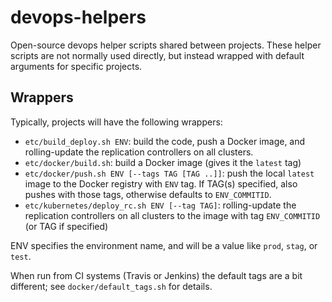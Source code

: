 # devops-helpers

Open-source devops helper scripts shared between projects. These helper scripts
are not normally used directly, but instead wrapped with default arguments for
specific projects.

## Wrappers

Typically, projects will have the following wrappers:

* `etc/build_deploy.sh ENV`: build the code, push a Docker image, and
  rolling-update the replication controllers on all clusters.
* `etc/docker/build.sh`: build a Docker image (gives it the `latest` tag)
* `etc/docker/push.sh ENV [--tags TAG [TAG ..]]`: push the local `latest` image
  to the Docker registry with `ENV` tag. If TAG(s) specified, also pushes with
  those tags, otherwise defaults to `ENV_COMMITID`.
* `etc/kubernetes/deploy_rc.sh ENV [--tag TAG]`: rolling-update the replication
  controllers on all clusters to the image with tag `ENV_COMMITID` (or TAG if
  specified)

ENV specifies the environment name, and will be a value like `prod`, `stag`, or
`test`.

When run from CI systems (Travis or Jenkins) the default tags are a bit
different; see `docker/default_tags.sh` for details.
